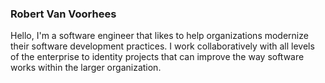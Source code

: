 ### Robert Van Voorhees
Hello, I'm a software engineer that likes to help organizations modernize their software development practices. I work collaboratively with all levels of the enterprise to identity projects that can improve the way software works within the larger organization.
